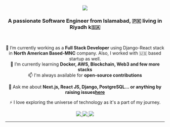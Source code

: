 
<h1 align="center">
    <img src="https://readme-typing-svg.herokuapp.com/?font=Righteous&size=35&center=true&vCenter=true&width=500&height=70&duration=4000&lines=Hi+There!+👋;+Myself+@Zain;" />
</h1>

<h3 align="center">A passionate Software Engineer from Islamabad, 🇵🇰 living in Riyadh k🇸🇦 </h3>

<br/>

<div align="center">
 
 🌱 I’m currently working as a **Full Stack Developer** using Django-React stack in **North American Based-MNC** company. Also, I worked with 🇺🇸 based startup as well.  <br/>
 🔭 I’m currently learning **Docker, AWS, Blockchain, Web3 and few more stacks** <br/>
 📫 I'm always available for **open-source contributions** <br/>

💬 Ask me about **Next.js, React JS, Django,  PostgreSQL... or anything by raising issues[here](https://github.com/salesp07/salesp07/issues)** <br/>

⚡ I love exploring the universe of technology as it's a part of my journey.

 </div>
 
<div align="center"> 
  <a href="mailto:zainjatt.zj@gmail.com">
    <img src="https://img.shields.io/badge/Gmail-333333?style=for-the-badge&logo=gmail&logoColor=red" />
  </a>
  <a href="https://www.linkedin.com/in/zain-shahbaz-874712165/" target="_blank">
    <img src="https://img.shields.io/badge/LinkedIn-0077B5?style=for-the-badge&logo=linkedin&logoColor=white" target="_blank" />
  </a>
  <a href="https://www.craftwithzayn.pro/" target="_blank">
     <img src="https://img.shields.io/badge/Portfolio-FF5722?style=for-the-badge&logo=todoist&logoColor=white" target="_blank" /> <!-- sqlite, safari, google-chrome are other good icon options -->
  </a>
</div>

 <hr/>
